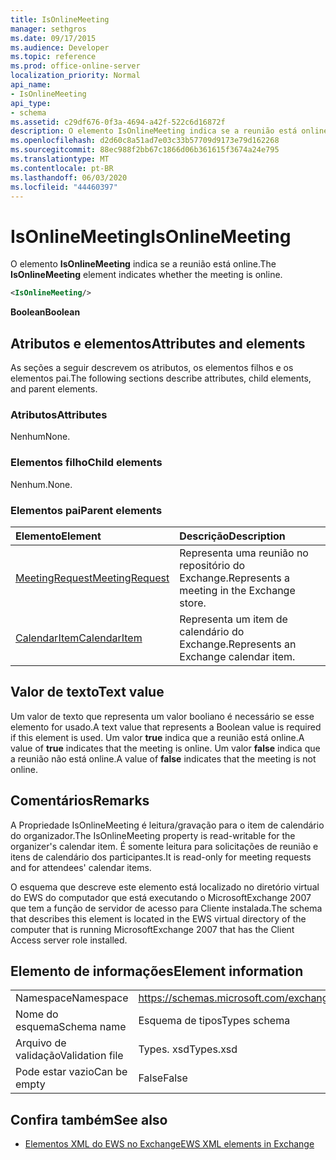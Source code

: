 ```yaml
---
title: IsOnlineMeeting
manager: sethgros
ms.date: 09/17/2015
ms.audience: Developer
ms.topic: reference
ms.prod: office-online-server
localization_priority: Normal
api_name:
- IsOnlineMeeting
api_type:
- schema
ms.assetid: c29df676-0f3a-4694-a42f-522c6d16872f
description: O elemento IsOnlineMeeting indica se a reunião está online.
ms.openlocfilehash: d2d60c8a51ad7e03c33b57709d9173e79d162268
ms.sourcegitcommit: 88ec988f2bb67c1866d06b361615f3674a24e795
ms.translationtype: MT
ms.contentlocale: pt-BR
ms.lasthandoff: 06/03/2020
ms.locfileid: "44460397"
---
```

# <a name="isonlinemeeting"></a><span data-ttu-id="4db14-103">IsOnlineMeeting</span><span class="sxs-lookup"><span data-stu-id="4db14-103">IsOnlineMeeting</span></span>

<span data-ttu-id="4db14-104">O elemento **IsOnlineMeeting** indica se a reunião está online.</span><span class="sxs-lookup"><span data-stu-id="4db14-104">The **IsOnlineMeeting** element indicates whether the meeting is online.</span></span> 
  
```xml
<IsOnlineMeeting/>
```

 <span data-ttu-id="4db14-105">**Boolean**</span><span class="sxs-lookup"><span data-stu-id="4db14-105">**Boolean**</span></span>
## <a name="attributes-and-elements"></a><span data-ttu-id="4db14-106">Atributos e elementos</span><span class="sxs-lookup"><span data-stu-id="4db14-106">Attributes and elements</span></span>

<span data-ttu-id="4db14-107">As seções a seguir descrevem os atributos, os elementos filhos e os elementos pai.</span><span class="sxs-lookup"><span data-stu-id="4db14-107">The following sections describe attributes, child elements, and parent elements.</span></span>
  
### <a name="attributes"></a><span data-ttu-id="4db14-108">Atributos</span><span class="sxs-lookup"><span data-stu-id="4db14-108">Attributes</span></span>

<span data-ttu-id="4db14-109">Nenhum</span><span class="sxs-lookup"><span data-stu-id="4db14-109">None.</span></span>
  
### <a name="child-elements"></a><span data-ttu-id="4db14-110">Elementos filho</span><span class="sxs-lookup"><span data-stu-id="4db14-110">Child elements</span></span>

<span data-ttu-id="4db14-111">Nenhum.</span><span class="sxs-lookup"><span data-stu-id="4db14-111">None.</span></span>
  
### <a name="parent-elements"></a><span data-ttu-id="4db14-112">Elementos pai</span><span class="sxs-lookup"><span data-stu-id="4db14-112">Parent elements</span></span>

|<span data-ttu-id="4db14-113">**Elemento**</span><span class="sxs-lookup"><span data-stu-id="4db14-113">**Element**</span></span>|<span data-ttu-id="4db14-114">**Descrição**</span><span class="sxs-lookup"><span data-stu-id="4db14-114">**Description**</span></span>|
|:-----|:-----|
|[<span data-ttu-id="4db14-115">MeetingRequest</span><span class="sxs-lookup"><span data-stu-id="4db14-115">MeetingRequest</span></span>](meetingrequest.md) <br/> |<span data-ttu-id="4db14-116">Representa uma reunião no repositório do Exchange.</span><span class="sxs-lookup"><span data-stu-id="4db14-116">Represents a meeting in the Exchange store.</span></span>  <br/> |
|[<span data-ttu-id="4db14-117">CalendarItem</span><span class="sxs-lookup"><span data-stu-id="4db14-117">CalendarItem</span></span>](calendaritem.md) <br/> |<span data-ttu-id="4db14-118">Representa um item de calendário do Exchange.</span><span class="sxs-lookup"><span data-stu-id="4db14-118">Represents an Exchange calendar item.</span></span>  <br/> |
   
## <a name="text-value"></a><span data-ttu-id="4db14-119">Valor de texto</span><span class="sxs-lookup"><span data-stu-id="4db14-119">Text value</span></span>

<span data-ttu-id="4db14-120">Um valor de texto que representa um valor booliano é necessário se esse elemento for usado.</span><span class="sxs-lookup"><span data-stu-id="4db14-120">A text value that represents a Boolean value is required if this element is used.</span></span> <span data-ttu-id="4db14-121">Um valor **true** indica que a reunião está online.</span><span class="sxs-lookup"><span data-stu-id="4db14-121">A value of **true** indicates that the meeting is online.</span></span> <span data-ttu-id="4db14-122">Um valor **false** indica que a reunião não está online.</span><span class="sxs-lookup"><span data-stu-id="4db14-122">A value of **false** indicates that the meeting is not online.</span></span> 
  
## <a name="remarks"></a><span data-ttu-id="4db14-123">Comentários</span><span class="sxs-lookup"><span data-stu-id="4db14-123">Remarks</span></span>

<span data-ttu-id="4db14-124">A Propriedade IsOnlineMeeting é leitura/gravação para o item de calendário do organizador.</span><span class="sxs-lookup"><span data-stu-id="4db14-124">The IsOnlineMeeting property is read-writable for the organizer's calendar item.</span></span> <span data-ttu-id="4db14-125">É somente leitura para solicitações de reunião e itens de calendário dos participantes.</span><span class="sxs-lookup"><span data-stu-id="4db14-125">It is read-only for meeting requests and for attendees' calendar items.</span></span>
  
<span data-ttu-id="4db14-126">O esquema que descreve este elemento está localizado no diretório virtual do EWS do computador que está executando o MicrosoftExchange 2007 que tem a função de servidor de acesso para Cliente instalada.</span><span class="sxs-lookup"><span data-stu-id="4db14-126">The schema that describes this element is located in the EWS virtual directory of the computer that is running MicrosoftExchange 2007 that has the Client Access server role installed.</span></span>
  
## <a name="element-information"></a><span data-ttu-id="4db14-127">Elemento de informações</span><span class="sxs-lookup"><span data-stu-id="4db14-127">Element information</span></span>

|||
|:-----|:-----|
|<span data-ttu-id="4db14-128">Namespace</span><span class="sxs-lookup"><span data-stu-id="4db14-128">Namespace</span></span>  <br/> |https://schemas.microsoft.com/exchange/services/2006/types  <br/> |
|<span data-ttu-id="4db14-129">Nome do esquema</span><span class="sxs-lookup"><span data-stu-id="4db14-129">Schema name</span></span>  <br/> |<span data-ttu-id="4db14-130">Esquema de tipos</span><span class="sxs-lookup"><span data-stu-id="4db14-130">Types schema</span></span>  <br/> |
|<span data-ttu-id="4db14-131">Arquivo de validação</span><span class="sxs-lookup"><span data-stu-id="4db14-131">Validation file</span></span>  <br/> |<span data-ttu-id="4db14-132">Types. xsd</span><span class="sxs-lookup"><span data-stu-id="4db14-132">Types.xsd</span></span>  <br/> |
|<span data-ttu-id="4db14-133">Pode estar vazio</span><span class="sxs-lookup"><span data-stu-id="4db14-133">Can be empty</span></span>  <br/> |<span data-ttu-id="4db14-134">False</span><span class="sxs-lookup"><span data-stu-id="4db14-134">False</span></span>  <br/> |
   
## <a name="see-also"></a><span data-ttu-id="4db14-135">Confira também</span><span class="sxs-lookup"><span data-stu-id="4db14-135">See also</span></span>



- [<span data-ttu-id="4db14-136">Elementos XML do EWS no Exchange</span><span class="sxs-lookup"><span data-stu-id="4db14-136">EWS XML elements in Exchange</span></span>](ews-xml-elements-in-exchange.md)

